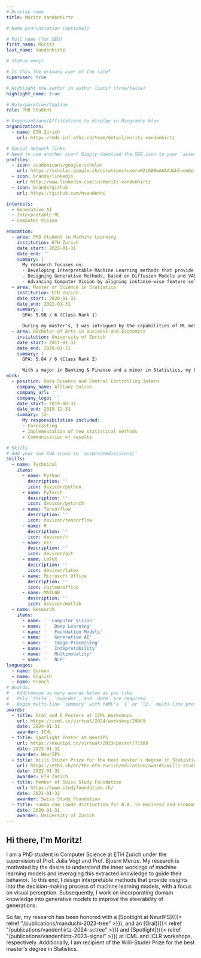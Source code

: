 ```yaml
---
# Display name
title: Moritz Vandenhirtz

# Name pronunciation (optional)

# Full name (for SEO)
first_name: Moritz
last_name: Vandenhirtz

# Status emoji

# Is this the primary user of the site?
superuser: true

# Highlight the author in author lists? (true/false)
highlight_name: true

# Role/position/tagline
role: PhD Student

# Organizations/Affiliations to display in Biography blox
organizations:
  - name: ETH Zurich
    url: https://mds.inf.ethz.ch/team/detail/moritz-vandenhirtz

# Social network links
# Need to use another icon? Simply download the SVG icon to your `assets/media/icons/` folder.
profiles:
  - icon: academicons/google-scholar
    url: https://scholar.google.ch/citations?user=H2cG0BwAAAAJ&hl=en&oi=sra
  - icon: brands/linkedin
    url: http://www.linkedin.com/in/moritz-vandenhirtz
  - icon: brands/github
    url: https://github.com/mvandenhi

interests:
  - Generative AI 
  - Interpretable ML
  - Computer Vision

education:
  - area: PhD Student in Machine Learning
    institution: ETH Zurich
    date_start: 2022-01-31
    date_end: ''
    summary: |
      My research focuses on:
      - Developing Interpretable Machine Learning methods that provide human-understandable explanations of their behavior. 
      - Designing Generative Methods, based on Diffusion Models and VAEs, that incorporate structural constraints, such as an internal hierarchy, into the generative process.
      - Advancing Computer Vision by aligning instance-wise feature selection in images with human-like object perception to better reflect how we understand visual information. 
  - area: Master of Science in Statistics
    institution: ETH Zurich
    date_start: 2020-01-31
    date_end: 2022-01-31
    summary: |
      GPA: 5.98 / 6 (Class Rank 1)

      During my master's, I was intrigued by the capabilities of ML methods, which led me to go beyond the standard curriculum, earning over 30 additional credits and publishing two papers. Selected completed courses include Deep Learning, Medical Image Analysis, Natural Language Processing, Probabilistic Artificial Intelligence, and Statistical Learning Theory. My master's thesis focused on detecting and removing biases in ML models.
  - area: Bachelor of Arts in Business and Economics
    institution: University of Zurich
    date_start: 2017-01-31
    date_end: 2020-01-31
    summary: |
      GPA: 5.84 / 6 (Class Rank 2)

      With a major in Banking & Finance and a minor in Statistics, my bachelor's has laid the foundation for my interest in quantitatively assessing and understanding the behavior of complex phenomena. My bachelor's thesis focused on predicting stock returns with high-dimensional generalized additive models.
work:
  - position: Data Science and Central Controlling Intern
    company_name: Allianz Suisse
    company_url: ''
    company_logo: ''
    date_start: 2019-08-31
    date_end: 2019-12-31
    summary: |2-
      My responsibilities included:
      - Forecasting
      - Implementation of new statistical methods
      - Communication of results

# Skills
# Add your own SVG icons to `assets/media/icons/`
skills:
  - name: Technical
    items:
      - name: Python
        description: ''
        icon: devicon/python
      - name: PyTorch
        description: ''
        icon: devicon/pytorch
      - name: Tensorflow
        description: ''
        icon: devicon/tensorflow
      - name: R
        description: ''
        icon: devicon/r
      - name: Git
        description: ''
        icon: devicon/git
      - name: LaTeX
        description: ''
        icon: devicon/latex
      - name: Microsoft Office
        description: ''
        icon: custom/office
      - name: MATLAB
        description: ''
        icon: devicon/matlab
  - name: Research
    items:
      - name: '  Computer Vision'
      - name: '   Deep Learning'
      - name: '   Foundation Models'
      - name: '   Generative AI'
      - name: '   Image Processing'
      - name: '   Intepretability'
      - name: '   Multimodality'
      - name: '   NLP'
languages:
  - name: German
  - name: English
  - name: French
# Awards.
#   Add/remove as many awards below as you like.
#   Only `title`, `awarder`, and `date` are required.
#   Begin multi-line `summary` with YAML's `|` or `|2-` multi-line prefix and indent 2 spaces below.
awards:
  - title: Oral and 6 Posters at ICML Workshops
    url: https://icml.cc/virtual/2024/workshop/29969
    date: 2024-01-31
    awarder: ICML
  - title: Spotlight Poster at NeurIPS
    url: https://neurips.cc/virtual/2023/poster/71188
    date: 2023-01-31
    awarder: NeurIPS
  - title: Willi Studer Prize for the best master’s degree in Statistics (D-MATH)
    url: https://ethz.ch/en/the-eth-zurich/education/awards/willi-studer-prize.html
    date: 2022-01-31
    awarder: ETH Zurich
  - title: Member of Swiss Study Foundation
    url: https://www.studyfoundation.ch/
    date: 2021-01-31
    awarder: Swiss Study Foundation
  - title: Summa cum Laude distinction for B.A. in Business and Economics
    date: 2020-01-31
    awarder: University of Zurich
---
```


## Hi there, I'm Moritz!

I am a PhD student in Computer Science at ETH Zurich under the supervision of Prof. Julia Vogt and Prof. Bjoern Menze. 
My research is motivated by the desire to understand the inner workings of machine learning models and leveraging this extracted knowledge to guide their behavior. To this end, I design interpretable methods that provide insights into the decision-making process of machine learning models, with a focus on visual perception. Subsequently, I work on incorporating domain knowledge into generative models to improve the steerability of generations.

So far, my research has been honored with a [Spotlight at NeurIPS]({{< relref "/publications/manduchi-2023-tree" >}}), and an [Oral]({{< relref "/publications/vandenhirtz-2024-sctree" >}}) and [Spotlight]({{< relref "/publications/vandenhirtz-2023-signal" >}}) at ICML and ICLR workshops, respectively. Additionally, I am recipient of the Willi-Studer Prize for the best master's degree in Statistics.